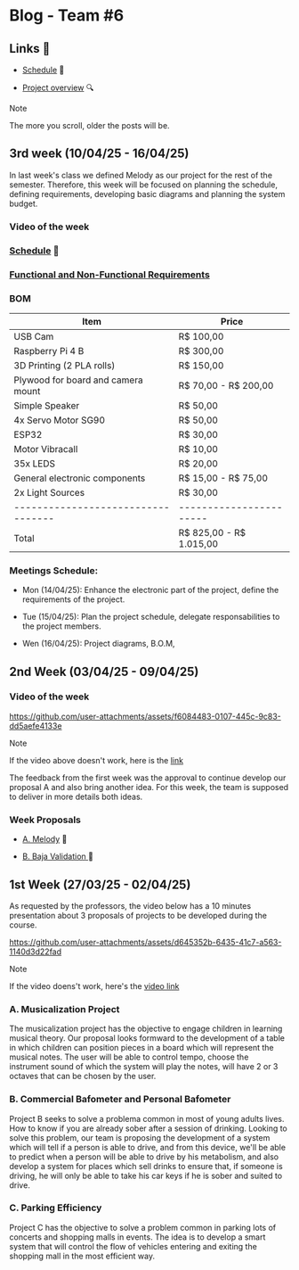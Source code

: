# Blog - Team #6

## Links 🔗

- [Schedule](https://docs.google.com/spreadsheets/d/1HhtNb4-SCfg7fe9S9xohnO57ZhEAvZ6u02XULvc2ouI/edit?usp=sharing) :calendar:

- <a href="https://github.com/IshikawaRasoto/integration-workshop-3/tree/main">Project overview</a> 🔍

> [!NOTE]
> The more you scroll, older the posts will be.

## 3rd week (10/04/25 - 16/04/25)

In last week's class we defined Melody as our project for the rest of the semester. Therefore, this week will be focused on planning the schedule, defining requirements, developing basic diagrams and planning the system budget.

### Video of the week

### [Schedule](https://docs.google.com/spreadsheets/d/1HhtNb4-SCfg7fe9S9xohnO57ZhEAvZ6u02XULvc2ouI/edit?usp=sharing) :calendar:

### [Functional and Non-Functional Requirements]() 

### BOM

| Item                               | Price                   |
| ---------------------------------- | ----------------------- |
| USB Cam                            | R$ 100,00               |
| Raspberry Pi 4 B                   | R$ 300,00               |
| 3D Printing (2 PLA rolls)          | R$ 150,00               |
| Plywood for board and camera mount | R$ 70,00 - R$ 200,00    |
| Simple Speaker                     | R$ 50,00                |
| 4x Servo Motor SG90                | R$ 50,00                |
| ESP32                              | R$ 30,00                |
| Motor Vibracall                    | R$ 10,00                |
| 35x LEDS                           | R$ 20,00                |
| General electronic components      | R$ 15,00 - R$ 75,00     |
| 2x Light Sources                   | R$ 30,00                |
| ---------------------------------- | ----------------------- |
| Total                              | R$ 825,00 - R$ 1.015,00 |


### Meetings Schedule:

- Mon (14/04/25): Enhance the electronic part of the project, define the requirements of the project.

- Tue (15/04/25): Plan the project schedule, delegate responsabilities to the project members.

- Wen (16/04/25): Project diagrams, B.O.M, 

## 2nd Week (03/04/25 - 09/04/25)

### Video of the week

https://github.com/user-attachments/assets/f6084483-0107-445c-9c83-dd5aefe4133e

> [!NOTE]
> If the video above doesn't work, here is the <a href="https://drive.google.com/file/d/1AGoXJWrNMAOkMldZtp4LrVlzvFSptPVR/view?usp=drive_link">link</a>

The feedback from the first week was the approval to continue develop our proposal A and also bring another idea. For this week, the team is supposed to deliver in more details both ideas.

### Week Proposals

- <a href="https://github.com/IshikawaRasoto/integration-workshop-3/blob/main/Melody.md">A. Melody</a> 🎵

- <a href="https://github.com/IshikawaRasoto/integration-workshop-3/blob/main/BajaValidation.md">B. Baja Validation </a> 🚙

## 1st Week (27/03/25 - 02/04/25)

As requested by the professors, the video below has a 10 minutes presentation about 3 proposals of projects to be developed during the course.

https://github.com/user-attachments/assets/d645352b-6435-41c7-a563-1140d3d22fad

> [!NOTE]
> If the video doens't work, here's the <a href="https://drive.google.com/file/d/1P5hyUBTmhP22Z2IB0QPu1I9AHRTu6y-r/view?usp=sharing">video link</a>

### A. Musicalization Project

The musicalization project has the objective to engage children in learning musical theory. Our proposal looks formward to the development of a table in which children can position pieces in a board which will represent the musical notes. The user will be able to control tempo, choose the instrument sound of which the system will play the notes, will have 2 or 3 octaves that can be chosen by the user. 

### B. Commercial Bafometer and Personal Bafometer

Project B seeks to solve a problema common in most of young adults lives. How to know if you are already sober after a session of drinking. Looking to solve this problem, our team is proposing the development of a system which will tell if a person is able to drive, and from this device, we'll be able to predict when a person will be able to drive by his metabolism, and also develop a system for places which sell drinks to ensure that, if someone is driving, he will only be able to take his car keys if he is sober and suited to drive.

### C. Parking Efficiency

Project C has the objective to solve a problem common in parking lots of concerts and shopping malls in events. The idea is to develop a smart system that will control the flow of vehicles entering and exiting the shopping mall in the most efficient way. 
